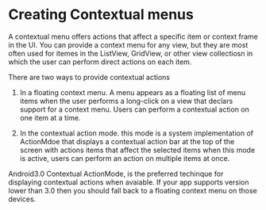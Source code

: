 # Creating Contextual menus

A contextual menu offers actions that affect a specific item or context frame in the UI. You can provide a context menu for any view, but they are most often used for itemes in the ListView, GridView, or other view collectiosn in which the user can perform direct actions on each item. 

There are two ways to provide contextual actions

1. In a floating context menu.  A menu appears as a floating list of menu items when the user performs a long-click on a view that declars support for a context menu. Users can perform a contextual action on one item at a time. 

2. In the contextual action mode. this mode is a system implementation of ActionMdoe that displays a contextual action bar at the top of the screen with actions items that affect the selected items when this mode is active, users can perform an action on multiple items at once. 

Android3.0 Contextual ActionMode, is the preferred techinque for displaying contextual actions when avaiable. If your app supports version lower than 3.0 then you should fall back to a floating context menu on those devices. 
